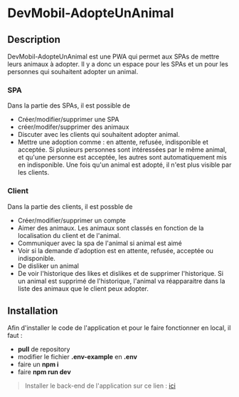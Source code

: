 # DevMobil-AdopteUnAnimal
## Description
DevMobil-AdopteUnAnimal est une PWA qui permet aux SPAs de mettre leurs animaux à adopter. Il y a donc un espace pour les SPAs et un pour les personnes qui souhaitent adopter un animal.
### SPA
Dans la partie des SPAs, il est possible de 
- Créer/modifier/supprimer une SPA
- créer/modifer/supprimer des animaux
- Discuter avec les clients qui souhaitent adopter animal.
- Mettre une adoption comme : en attente, refusée, indisponible et acceptée. Si plusieurs personnes sont intéressées par le même animal, et qu'une personne est acceptée, les autres sont automatiquement mis en indisponible. Une fois qu'un animal est adopté, il n'est plus visible par les clients.
### Client
Dans la partie des clients, il est possble de 
- Créer/modifier/supprimer un compte
- Aimer des animaux. Les animaux sont classés en fonction de la localisation du client et de l'animal.
- Communiquer avec la spa de l'animal si animal est aimé
- Voir si la demande d'adoption est en attente, refusée, acceptée ou indisponible.
- De disliker un animal
- De voir l'historique des likes et dislikes et de supprimer l'historique. Si un animal est supprimé de l'historique, l'animal va réapparaitre dans la liste des animaux que le client peux adopter.

## Installation
Afin d'installer le code de l'application et pour le faire fonctionner en local, il faut : 
- **pull** de repository
- modifier le fichier **.env-example** en **.env**
- faire un **npm i**
- faire **npm run dev**

>Installer le back-end de l'application sur ce lien : [ici](https://github.com/LucaCDRocha/ArchiOWeb-AdopteUnAnimal)
